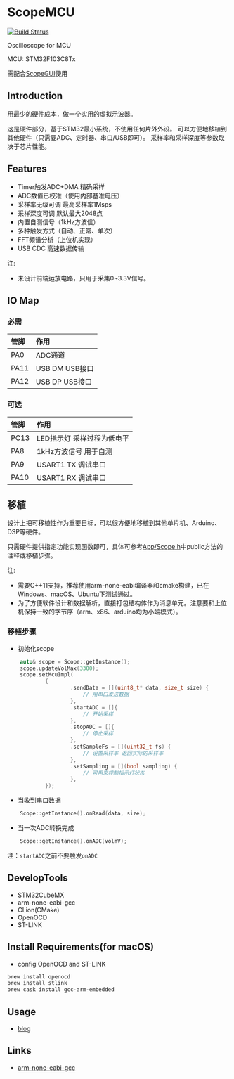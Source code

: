# ScopeMCU

[![Build Status](https://github.com/shuai132/ScopeMCU/workflows/build/badge.svg)](https://github.com/shuai132/ScopeMCU/actions?workflow=build)

Oscilloscope for MCU

MCU: STM32F103C8Tx

需配合[ScopeGUI](https://github.com/shuai132/ScopeGUI)使用

## Introduction

用最少的硬件成本，做一个实用的虚拟示波器。

这是硬件部分，基于STM32最小系统，不使用任何片外外设。
可以方便地移植到其他硬件（只需要ADC、定时器、串口/USB即可）。
采样率和采样深度等参数取决于芯片性能。

## Features

* Timer触发ADC+DMA 精确采样
* ADC数值已校准（使用内部基准电压）
* 采样率无级可调 最高采样率1Msps
* 采样深度可调 默认最大2048点
* 内置自测信号（1kHz方波信）
* 多种触发方式（自动、正常、单次）
* FFT频谱分析（上位机实现）
* USB CDC 高速数据传输

注: 
* 未设计前端运放电路，只用于采集0~3.3V信号。

## IO Map

### 必需

| 管脚 | 作用 |
| :---- | :---- |
PA0  | ADC通道
PA11 | USB DM   USB接口
PA12 | USB DP   USB接口

### 可选

| 管脚 | 作用 |
| :---- | :---- |
PC13 | LED指示灯 采样过程为低电平
PA8  | 1kHz方波信号 用于自测
PA9  | USART1 TX 调试串口
PA10 | USART1 RX 调试串口

## 移植

设计上把可移植性作为重要目标，可以很方便地移植到其他单片机、Arduino、DSP等硬件。

只需硬件提供指定功能实现函数即可，具体可参考[App/Scope.h](App/Scope.h)中public方法的注释或移植步骤。

注: 
* 需要C++11支持，推荐使用arm-none-eabi编译器和cmake构建，已在Windows、macOS、Ubuntu下测试通过。
* 为了方便软件设计和数据解析，直接打包结构体作为消息单元。注意要和上位机保持一致的字节序（arm、x86、arduino均为小端模式）。

### 移植步骤

* 初始化scope
```cpp
    auto& scope = Scope::getInstance();
    scope.updateVolMax(3300);
    scope.setMcuImpl(
            {
                    .sendData = [](uint8_t* data, size_t size) {
                        // 用串口发送数据
                    },
                    .startADC = []{
                        // 开始采样
                    },
                    .stopADC = []{
                        // 停止采样
                    },
                    .setSampleFs = [](uint32_t fs) {
                        // 设置采样率 返回实际的采样率
                    },
                    .setSampling = [](bool sampling) {
                        // 可用来控制指示灯状态
                    },
            });
```
* 当收到串口数据
```cpp
    Scope::getInstance().onRead(data, size);
```
* 当一次ADC转换完成  
```cpp
    Scope::getInstance().onADC(volmV);
```
注：`startADC`之前不要触发`onADC`

## DevelopTools

* STM32CubeMX
* arm-none-eabi-gcc
* CLion(CMake)
* OpenOCD
* ST-LINK

## Install Requirements(for macOS)

* config OpenOCD and ST-LINK
```bash
brew install openocd
brew install stlink
brew cask install gcc-arm-embedded
```

## Usage
* [blog](https://blog.csdn.net/u012456479/article/details/101543344)

## Links

* [arm-none-eabi-gcc](https://developer.arm.com/tools-and-software/open-source-software)
